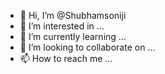 - 👋 Hi, I’m @Shubhamsoniji
- 👀 I’m interested in ...
- 🌱 I’m currently learning ...
- 💞️ I’m looking to collaborate on ...
- 📫 How to reach me ...

<!---
Shubhamsoniji/Shubhamsoniji is a ✨ special ✨ repository because its `README.md` (this file) appears on your GitHub profile.
You can click the Preview link to take a look at your changes.
--->
